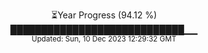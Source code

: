 <p align="center">
⏳Year Progress (94.12 %) <br>
████████████████████████████▁▁ <br>
<sub>Updated: Sun, 10 Dec 2023 12:29:32 GMT</sub>
</p>

